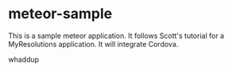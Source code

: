 # meteor-sample
This is a sample meteor application. It follows Scott's tutorial for a MyResolutions application. It will integrate Cordova.



whaddup
